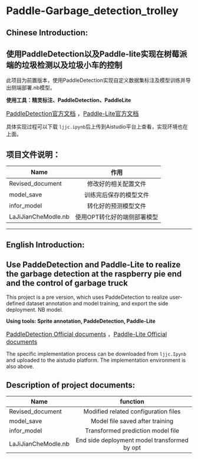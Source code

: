 # Paddle-Garbage_detection_trolley

## Chinese Introduction:
## 使用PaddleDetection以及Paddle-lite实现在树莓派端的垃圾检测以及垃圾小车的控制

此项目为前置版本，使用PaddleDetection实现自定义数据集标注及模型训练并导出侧端部署.nb模型。

**使用工具：精灵标注、PaddleDetection、PaddleLite**

<font size = 3 color = blue>[PaddleDetection官方文档](https://github.com/PaddlePaddle/PaddleDetection) ，[Paddle-Lite官方文档](https://github.com/PaddlePaddle/Paddle-Lite)</font>

具体实现过程可以下载 `ljjc.ipynb`后上传到Aistudio平台上查看，实现环境也在上面。

## 项目文件说明：

| Name | 作用 |
| - | :-: |
| Revised_document | 修改好的相关配置文件|
| model_save | 训练完后保存的模型文件 |
| infor_model | 转化好的预测模型文件 |
|LaJiJianCheModle.nb | 使用OPT转化好的端侧部署模型|

---

## English Introduction:
## Use PaddeDetection and Paddle-Lite to realize the garbage detection at the raspberry pie end and the control of garbage truck

This project is a pre version, which uses PaddeDetection to realize user-defined dataset annotation and model training, and export the side deployment. NB model.

**Using tools: Sprite annotation, PaddeDetection, Paddle-Lite**

<font size = 3 color = blue>[PaddleDetection Official documents](https://github.com/PaddlePaddle/PaddleDetection) ，[Paddle-Lite Official documents](https://github.com/PaddlePaddle/Paddle-Lite)</font>

The specific implementation process can be downloaded from `ljjc.Ipynb` and uploaded to the aistudio platform. The implementation environment is also above.

## Description of project documents:

| Name | function |
| - | :-: |
| Revised_document | Modified related configuration files |
| model_save | Model file saved after training |
| infor_model | Transformed prediction model file |
|LaJiJianCheModle.nb | End side deployment model transformed by opt |


